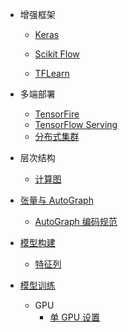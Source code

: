   - 增强框架
    - [Keras](/增强框架/Keras/README.md)
      
    - [Scikit Flow](/增强框架/Scikit%20Flow/README.md)
      
    - [TFLearn](/增强框架/TFLearn/README.md)
      
  - 多端部署
    - [TensorFire](/多端部署/TensorFire.md)
    - [TensorFlow Serving](/多端部署/TensorFlow%20Serving.md)
    - [分布式集群](/多端部署/分布式集群.md)
  - 层次结构
    - [计算图](/层次结构/计算图.md)
  - [张量与 AutoGraph](/张量与%20AutoGraph/README.md)
    - [AutoGraph 编码规范](/张量与%20AutoGraph/AutoGraph%20编码规范.md)
  - [模型构建](/模型构建/README.md)
    - [特征列](/模型构建/特征列.md)
  - [模型训练](/模型训练/README.md)
    - GPU
      - [单 GPU 设置](/模型训练/GPU/单%20GPU%20设置.md)
